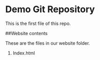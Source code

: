 # Demo Git Repository

This is the first file of this repo.

##Website contents

These are the files in our website folder.

1. Index.html


